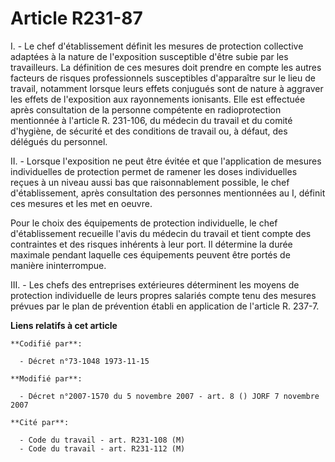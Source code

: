# Article R231-87

I. - Le chef d'établissement définit les mesures de protection collective adaptées à la nature de l'exposition susceptible
d'être subie par les travailleurs. La définition de ces mesures doit prendre en compte les autres facteurs de risques
professionnels susceptibles d'apparaître sur le lieu de travail, notamment lorsque leurs effets conjugués sont de nature à
aggraver les effets de l'exposition aux rayonnements ionisants. Elle est effectuée après consultation de la personne
compétente en radioprotection mentionnée à l'article R. 231-106, du médecin du travail et du comité d'hygiène, de sécurité et
des conditions de travail ou, à défaut, des délégués du personnel.

II. - Lorsque l'exposition ne peut être évitée et que l'application de mesures individuelles de protection permet de ramener
les doses individuelles reçues à un niveau aussi bas que raisonnablement possible, le chef d'établissement, après
consultation des personnes mentionnées au I, définit ces mesures et les met en oeuvre.

Pour le choix des équipements de protection individuelle, le chef d'établissement recueille l'avis du médecin du travail et
tient compte des contraintes et des risques inhérents à leur port. Il détermine la durée maximale pendant laquelle ces
équipements peuvent être portés de manière ininterrompue.

III. - Les chefs des entreprises extérieures déterminent les moyens de protection individuelle de leurs propres salariés
compte tenu des mesures prévues par le plan de prévention établi en application de l'article R. 237-7.

**Liens relatifs à cet article**

	**Codifié par**:

	  - Décret n°73-1048 1973-11-15

	**Modifié par**:

	  - Décret n°2007-1570 du 5 novembre 2007 - art. 8 () JORF 7 novembre 2007

	**Cité par**:

	  - Code du travail - art. R231-108 (M)
	  - Code du travail - art. R231-112 (M)
